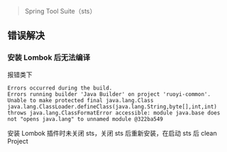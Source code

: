 > Spring Tool Suite（sts）

## 错误解决

### 安装 Lombok 后无法编译

报错类下

```log
Errors occurred during the build.
Errors running builder 'Java Builder' on project 'ruoyi-common'.
Unable to make protected final java.lang.Class java.lang.ClassLoader.defineClass(java.lang.String,byte[],int,int) throws java.lang.ClassFormatError accessible: module java.base does not "opens java.lang" to unnamed module @322ba549
```

安装 Lombok 插件时未关闭 sts，关闭 sts 后重新安装，在启动 sts 后 clean Project

